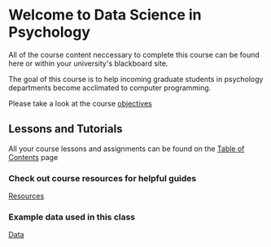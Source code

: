 # Welcome to Data Science in Psychology

All of the course content neccessary to complete this course can be found here or within your university's blackboard site.




The goal of this course is to help incoming graduate students in psychology departments become acclimated to computer programming. 

Please take a look at the course [objectives](course_objectives.md)



## Lessons and Tutorials

All your course lessons and assignments can be found on the [Table of Contents](toc.md) page


### Check out course resources for helpful guides
[Resources](resources.md)

### Example data used in this class
[Data](data.md)

